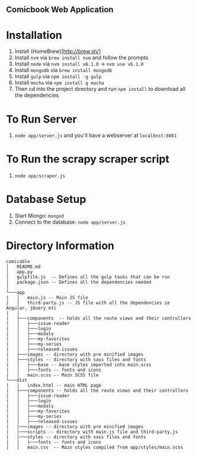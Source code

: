 ## Comicbook Web Application

# Installation
1. Install (HomeBrew)[http://brew.sh/]
2. Install `nvm` via `brew install nvm` and follow the prompts
3. Install `node` via `nvm install v6.1.0` -> `nvm use v6.1.0`
4. Install `mongodb` via `brew install mongodb`
5. Install `gulp` via `npm install -g gulp`
6. Install `mocha` via `npm install g mocha`
7. Then cd into the project directory and run `npm install` to download all the dependencies

# To Run Server
1. `node app/server.js` and you'll have a webserver at `localhost:8081`

# To Run the scrapy scraper script
1. `node app/scraper.js`

# Database Setup
1. Start Mongo: `mongod`
2. Connect to the database: `node app/server.js`

# Directory Information
```
comicable
│   README.md
│   app.py
|   gulpfile.js  -- Defines all the gulp tasks that can be run
|   package.json -- Defines all the dependencies needed
│
└───app
|   │   main.js -- Main JS file
|   │   third-party.js -- JS file with all the dependencies ie Angular, jQuery etc
|   │
|   ├───components  -- holds all the route views and their controllers
|   │   ├───issue-reader
|   │   ├───login
|   │   ├───modals
|   │   ├───my-favorites
|   │   ├───my-series
|   │   ├───released-issues
|   ├───images -- directory with pre minified images
|   ├───styles -- directory with sass files and fonts
|   │   ├───base -- base styles imported into main.scss
|   │   ├───fonts -- fonts and icons
|   │   main.scss -- Main SCSS file
└───dist
|   |   index.html -- main HTML page
|   ├───components -- holds all the route views and their controllers
|   │   ├───issue-reader
|   │   ├───login
|   │   ├───modals
|   │   ├───my-favorites
|   │   ├───my-series
|   │   ├───released-issues
|   |───images -- directory with pre minified images
|   |───scripts -- directory with main.js file and third-party.js
|   |───styles -- directory with sass files and fonts
|   |   ├───fonts -- fonts and icons
|   |   main.css  -- Main styles compiled from app/styles/main.scss
```
